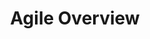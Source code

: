 ---
layout: default
title: Agile Overview
nav_order: 1
has_children: false
parent: Agile
permalink: /agile/agile-overview/
---